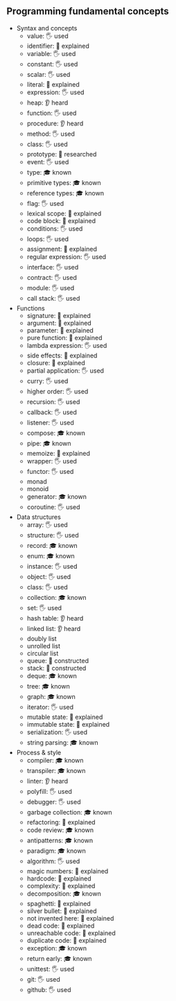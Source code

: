 ## Programming fundamental concepts

- Syntax and concepts
  - value: 🖐️ used
  - identifier: 🙋 explained
  - variable: 🖐️ used
  - constant: 🖐️ used
  - scalar: 🖐️ used
  - literal: 🙋 explained
  - expression: 🖐️ used
  - heap: 👂 heard
  - function: 🖐️ used
  - procedure: 👂 heard
  - method: 🖐️ used
  - class: 🖐️ used
  - prototype: 🔬 researched
  - event: 🖐️ used
  - type: 🎓 known
  - primitive types: 🎓 known
  - reference types: 🎓 known
  - flag: 🖐️ used
  - lexical scope: 🙋 explained
  - code block: 🙋 explained
  - conditions: 🖐️ used
  - loops: 🖐️ used
  - assignment: 🙋 explained
  - regular expression: 🖐️ used
  - interface: 🖐️ used
  - contract: 🖐️ used
  - module: 🖐️ used
  - call stack: 🖐️ used
- Functions
  - signature: 🙋 explained
  - argument: 🙋 explained
  - parameter: 🙋 explained
  - pure function: 🙋 explained
  - lambda expression: 🖐️ used
  - side effects: 🙋 explained
  - closure: 🙋 explained
  - partial application: 🖐️ used
  - curry: 🖐️ used
  - higher order: 🖐️ used
  - recursion: 🖐️ used
  - callback: 🖐️ used
  - listener: 🖐️ used
  - compose: 🎓 known
  - pipe: 🎓 known
  - memoize: 🙋 explained
  - wrapper: 🖐️ used
  - functor: 🖐️ used
  - monad
  - monoid
  - generator: 🎓 known
  - coroutine: 🖐️ used
- Data structures
  - array: 🖐️ used
  - structure: 🖐️ used
  - record: 🎓 known
  - enum: 🎓 known
  - instance: 🖐️ used
  - object: 🖐️ used
  - class: 🖐️ used
  - collection: 🎓 known
  - set: 🖐️ used
  - hash table: 👂 heard
  - linked list: 👂 heard
  - doubly list
  - unrolled list
  - circular list
  - queue: 🚀 constructed
  - stack: 🚀 constructed
  - deque: 🎓 known
  - tree: 🎓 known
  - graph: 🎓 known
  - iterator: 🖐️ used
  - mutable state: 🙋 explained
  - immutable state: 🙋 explained
  - serialization: 🖐️ used
  - string parsing: 🎓 known
- Process & style
  - compiler: 🎓 known
  - transpiler: 🎓 known
  - linter: 👂 heard
  - polyfill: 🖐️ used
  - debugger: 🖐️ used
  - garbage collection: 🎓 known
  - refactoring: 🙋 explained
  - code review: 🎓 known
  - antipatterns: 🎓 known
  - paradigm: 🎓 known
  - algorithm: 🖐️ used
  - magic numbers: 🙋 explained
  - hardcode: 🙋 explained
  - complexity: 🙋 explained
  - decomposition: 🎓 known
  - spaghetti: 🙋 explained
  - silver bullet: 🙋 explained
  - not invented here: 🙋 explained
  - dead code: 🙋 explained
  - unreachable code: 🙋 explained
  - duplicate code: 🙋 explained
  - exception: 🎓 known
  - return early: 🎓 known
  - unittest: 🖐️ used
  - git: 🖐️ used
  - github: 🖐️ used
